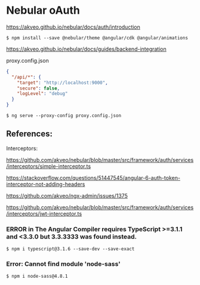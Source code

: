 # Nebular oAuth


https://akveo.github.io/nebular/docs/auth/introduction

```
$ npm install --save @nebular/theme @angular/cdk @angular/animations
```

https://akveo.github.io/nebular/docs/guides/backend-integration

proxy.config.json

```json
{
  "/api/*": {
    "target": "http://localhost:9000",
    "secure": false,
    "logLevel": "debug"
  }
}
```

```
$ ng serve --proxy-config proxy.config.json
```


## References:

Interceptors:

https://github.com/akveo/nebular/blob/master/src/framework/auth/services/interceptors/simple-interceptor.ts

https://stackoverflow.com/questions/51447545/angular-6-auth-token-interceptor-not-adding-headers

https://github.com/akveo/ngx-admin/issues/1375

https://github.com/akveo/nebular/blob/master/src/framework/auth/services/interceptors/jwt-interceptor.ts



### ERROR in The Angular Compiler requires TypeScript >=3.1.1 and <3.3.0 but 3.3.3333 was found instead.

```
$ npm i typescript@3.1.6 --save-dev --save-exact
```

### Error: Cannot find module 'node-sass'

```
$ npm i node-sass@4.8.1
```
